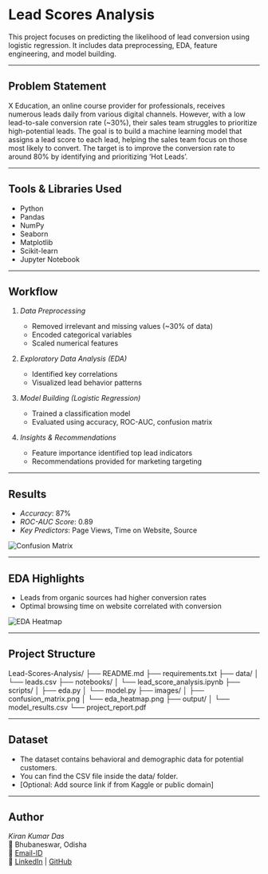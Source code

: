 # Lead Scores Analysis

This project focuses on predicting the likelihood of lead conversion using logistic regression. It includes data preprocessing, EDA, feature engineering, and model building.

---

## Problem Statement

X Education, an online course provider for professionals, receives numerous leads daily from various digital channels. However, with a low lead-to-sale conversion rate (~30%), their sales team struggles to prioritize high-potential leads. The goal is to build a machine learning model that assigns a lead score to each lead, helping the sales team focus on those most likely to convert. The target is to improve the conversion rate to around 80% by identifying and prioritizing ‘Hot Leads’.

---

## Tools & Libraries Used

- Python
- Pandas
- NumPy
- Seaborn
- Matplotlib
- Scikit-learn
- Jupyter Notebook

---

## Workflow

1. *Data Preprocessing*  
   - Removed irrelevant and missing values (~30% of data)
   - Encoded categorical variables
   - Scaled numerical features

2. *Exploratory Data Analysis (EDA)*  
   - Identified key correlations
   - Visualized lead behavior patterns

3. *Model Building (Logistic Regression)*  
   - Trained a classification model
   - Evaluated using accuracy, ROC-AUC, confusion matrix

4. *Insights & Recommendations*  
   - Feature importance identified top lead indicators
   - Recommendations provided for marketing targeting

---

## Results

- *Accuracy*: 87%
- *ROC-AUC Score*: 0.89
- *Key Predictors*: Page Views, Time on Website, Source

![Confusion Matrix](images/confusion_matrix.png)

---

## EDA Highlights

- Leads from organic sources had higher conversion rates
- Optimal browsing time on website correlated with conversion

![EDA Heatmap](images/eda_heatmap.png)

---

## Project Structure

Lead-Scores-Analysis/
├── README.md
├── requirements.txt
├── data/
│ └── leads.csv
├── notebooks/
│ └── lead_score_analysis.ipynb
├── scripts/
│ ├── eda.py
│ └── model.py
├── images/
│ ├── confusion_matrix.png
│ └── eda_heatmap.png
├── output/
│ └── model_results.csv
└── project_report.pdf

---

## Dataset

- The dataset contains behavioral and demographic data for potential customers.
- You can find the CSV file inside the data/ folder.
- [Optional: Add source link if from Kaggle or public domain]

---

## Author

*Kiran Kumar Das*  
📍 Bhubaneswar, Odisha  
📧 [Email-ID](mailto:2041004012.kirankumardas@gmail.com)  
🔗 [LinkedIn](https://linkedin.com/in/kirankumardas16) | [GitHub](https://github.com/Kiran8053)
